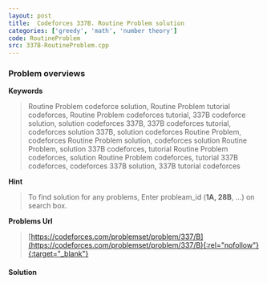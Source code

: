 ```yaml
---
layout: post
title:  Codeforces 337B. Routine Problem solution
categories: ['greedy', 'math', 'number theory']
code: RoutineProblem
src: 337B-RoutineProblem.cpp
---
```

### **Problem overviews**

**Keywords**
> Routine Problem codeforce solution, Routine Problem tutorial codeforces, Routine Problem codeforces tutorial, 337B codeforce solution, solution codeforces 337B, 337B codeforces tutorial, codeforces solution 337B, solution codeforces Routine Problem, codeforces Routine Problem solution, codeforces solution Routine Problem, solution 337B codeforces, tutorial Routine Problem codeforces, solution Routine Problem codeforces, tutorial 337B codeforces, codeforces 337B solution, 337B tutorial codeforces

**Hint**
> To find solution for any problems, Enter probleam_id (**1A, 28B**, ...) on search box. 

**Problems Url**
> [https://codeforces.com/problemset/problem/337/B](https://codeforces.com/problemset/problem/337/B){:rel="nofollow"}{:target="_blank"}

#### **Solution**



